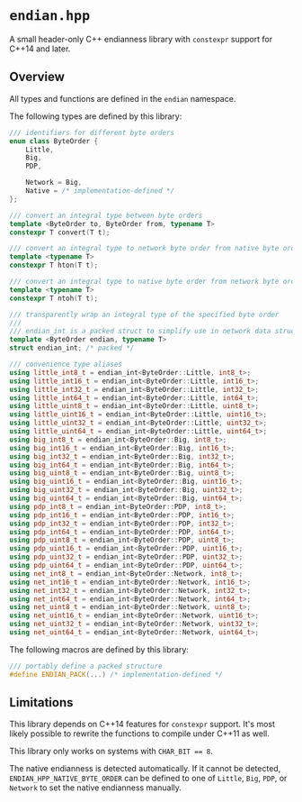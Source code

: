 # `endian.hpp`

A small header-only C++ endianness library with `constexpr` support for C++14 and later.

## Overview

All types and functions are defined in the `endian` namespace.

The following types are defined by this library:

```c++
/// identifiers for different byte orders
enum class ByteOrder {
    Little,
    Big,
    PDP,

    Network = Big,
    Native = /* implementation-defined */
};

/// convert an integral type between byte orders
template <ByteOrder to, ByteOrder from, typename T>
constexpr T convert(T t);

/// convert an integral type to network byte order from native byte order
template <typename T>
constexpr T hton(T t);

/// convert an integral type to native byte order from network byte order
template <typename T>
constexpr T ntoh(T t);

/// transparently wrap an integral type of the specified byte order
///
/// endian_int is a packed struct to simplify use in network data structures
template <ByteOrder endian, typename T>
struct endian_int; /* packed */

/// convenience type aliases
using little_int8_t = endian_int<ByteOrder::Little, int8_t>;
using little_int16_t = endian_int<ByteOrder::Little, int16_t>;
using little_int32_t = endian_int<ByteOrder::Little, int32_t>;
using little_int64_t = endian_int<ByteOrder::Little, int64_t>;
using little_uint8_t = endian_int<ByteOrder::Little, uint8_t>;
using little_uint16_t = endian_int<ByteOrder::Little, uint16_t>;
using little_uint32_t = endian_int<ByteOrder::Little, uint32_t>;
using little_uint64_t = endian_int<ByteOrder::Little, uint64_t>;
using big_int8_t = endian_int<ByteOrder::Big, int8_t>;
using big_int16_t = endian_int<ByteOrder::Big, int16_t>;
using big_int32_t = endian_int<ByteOrder::Big, int32_t>;
using big_int64_t = endian_int<ByteOrder::Big, int64_t>;
using big_uint8_t = endian_int<ByteOrder::Big, uint8_t>;
using big_uint16_t = endian_int<ByteOrder::Big, uint16_t>;
using big_uint32_t = endian_int<ByteOrder::Big, uint32_t>;
using big_uint64_t = endian_int<ByteOrder::Big, uint64_t>;
using pdp_int8_t = endian_int<ByteOrder::PDP, int8_t>;
using pdp_int16_t = endian_int<ByteOrder::PDP, int16_t>;
using pdp_int32_t = endian_int<ByteOrder::PDP, int32_t>;
using pdp_int64_t = endian_int<ByteOrder::PDP, int64_t>;
using pdp_uint8_t = endian_int<ByteOrder::PDP, uint8_t>;
using pdp_uint16_t = endian_int<ByteOrder::PDP, uint16_t>;
using pdp_uint32_t = endian_int<ByteOrder::PDP, uint32_t>;
using pdp_uint64_t = endian_int<ByteOrder::PDP, uint64_t>;
using net_int8_t = endian_int<ByteOrder::Network, int8_t>;
using net_int16_t = endian_int<ByteOrder::Network, int16_t>;
using net_int32_t = endian_int<ByteOrder::Network, int32_t>;
using net_int64_t = endian_int<ByteOrder::Network, int64_t>;
using net_uint8_t = endian_int<ByteOrder::Network, uint8_t>;
using net_uint16_t = endian_int<ByteOrder::Network, uint16_t>;
using net_uint32_t = endian_int<ByteOrder::Network, uint32_t>;
using net_uint64_t = endian_int<ByteOrder::Network, uint64_t>;
```

The following macros are defined by this library:

```c++
/// portably define a packed structure
#define ENDIAN_PACK(...) /* implementation-defined */
```

## Limitations

This library depends on C++14 features for `constexpr` support. It's most likely
possible to rewrite the functions to compile under C++11 as well.

This library only works on systems with `CHAR_BIT == 8`.

The native endianness is detected automatically. If it cannot be detected,
`ENDIAN_HPP_NATIVE_BYTE_ORDER` can be defined to one of `Little`, `Big`, `PDP`,
or `Network` to set the native endianness manually.
